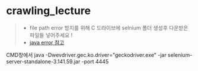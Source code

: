 # crawling_lecture
> * file path error 방지를 위해 C 드라이브에 selnium 폴더 생성후 다운받은 파일들 넣어주세요 !
> * <a href="https://mrchypark.github.io/post/correttor-r%EC%9D%84-%EC%9C%84%ED%95%B4%EC%84%9C-java%EB%A5%BC-%EC%84%A4%EC%B9%98%ED%95%B4%EB%B3%B4%EC%9E%90/"> java error 참고 </a> 


<p>CMD창에서 java -Dwevdriver.gec.ko.driver="geckodriver.exe" -jar selenium-server-standalone-3.141.59.jar -port 4445 </p>
